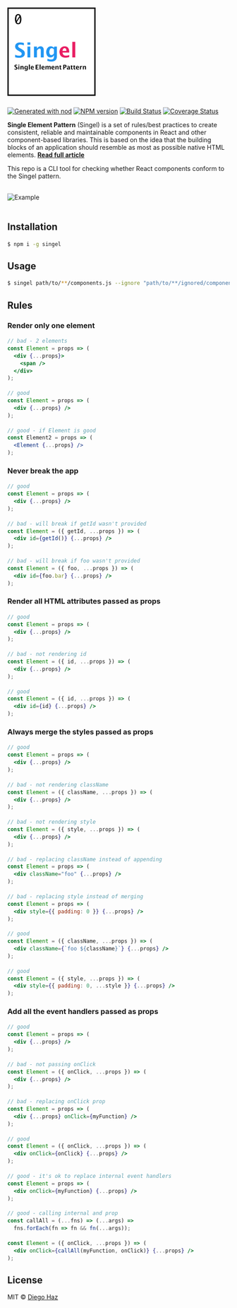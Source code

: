 # <img src="logo/logo.png" width="200" alt="singel" />

[![Generated with nod](https://img.shields.io/badge/generator-nod-2196F3.svg?style=flat-square)](https://github.com/diegohaz/nod)
[![NPM version](https://img.shields.io/npm/v/singel.svg?style=flat-square)](https://npmjs.org/package/singel)
[![Build Status](https://img.shields.io/travis/diegohaz/singel/master.svg?style=flat-square)](https://travis-ci.org/diegohaz/singel) [![Coverage Status](https://img.shields.io/codecov/c/github/diegohaz/singel/master.svg?style=flat-square)](https://codecov.io/gh/diegohaz/singel/branch/master)

**Single Element Pattern** (Singel) is a set of rules/best practices to create consistent, reliable and maintainable components in React and other component-based libraries. This is based on the idea that the building blocks of an application should resemble as most as possible native HTML elements. [**Read full article**](#coming-soon)

This repo is a CLI tool for checking whether React components conform to the Singel pattern.

<br>
<img src="https://user-images.githubusercontent.com/3068563/41152955-aade0680-6aeb-11e8-9b19-819f28f2f9c2.png" alt="Example" />
<br><br>

## Installation

```sh
$ npm i -g singel
```

## Usage

```sh
$ singel path/to/**/components.js --ignore "path/to/**/ignored/components.js"
```

## Rules

### Render only one element

```jsx
// bad - 2 elements
const Element = props => (
  <div {...props}>
    <span />
  </div>
);

// good
const Element = props => (
  <div {...props} />
);

// good - if Element is good
const Element2 = props => (
  <Element {...props} />
);
```

### Never break the app

```jsx
// good
const Element = props => (
  <div {...props} />
);

// bad - will break if getId wasn't provided
const Element = ({ getId, ...props }) => (
  <div id={getId()} {...props} />
);

// bad - will break if foo wasn't provided
const Element = ({ foo, ...props }) => (
  <div id={foo.bar} {...props} />
);
```

### Render all HTML attributes passed as props

```jsx
// good
const Element = props => (
  <div {...props} />
);

// bad - not rendering id
const Element = ({ id, ...props }) => (
  <div {...props} />
);

// good
const Element = ({ id, ...props }) => (
  <div id={id} {...props} />
);
```

### Always merge the styles passed as props

```jsx
// good
const Element = props => (
  <div {...props} />
);

// bad - not rendering className
const Element = ({ className, ...props }) => (
  <div {...props} />
);

// bad - not rendering style
const Element = ({ style, ...props }) => (
  <div {...props} />
);

// bad - replacing className instead of appending
const Element = props => (
  <div className="foo" {...props} />
);

// bad - replacing style instead of merging
const Element = props => (
  <div style={{ padding: 0 }} {...props} />
);

// good
const Element = ({ className, ...props }) => (
  <div className={`foo ${className}`} {...props} />
);

// good
const Element = ({ style, ...props }) => (
  <div style={{ padding: 0, ...style }} {...props} />
);
```

### Add all the event handlers passed as props

```jsx
// good
const Element = props => (
  <div {...props} />
);

// bad - not passing onClick
const Element = ({ onClick, ...props }) => (
  <div {...props} />
);

// bad - replacing onClick prop
const Element = props => (
  <div {...props} onClick={myFunction} />
);

// good
const Element = ({ onClick, ...props }) => (
  <div onClick={onClick} {...props} />
);

// good - it's ok to replace internal event handlers
const Element = props => (
  <div onClick={myFunction} {...props} />
);

// good - calling internal and prop
const callAll = (...fns) => (...args) => 
  fns.forEach(fn => fn && fn(...args));

const Element = ({ onClick, ...props }) => (
  <div onClick={callAll(myFunction, onClick)} {...props} />
);
```

## License

MIT © [Diego Haz](https://github.com/diegohaz)
